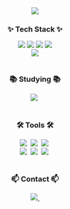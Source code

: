 <div align="center">
 <img src="https://capsule-render.vercel.app/api?type=wave&height=300&color=99CCFF&text=Welcome%20to%20my%20GitHub:)&reversal=false" />
</div>

<!--내용 부분-->
<h3 align="center">✨ Tech Stack ✨</h3>
<div align="center">
 <img src="https://img.shields.io/badge/JAVA-007396?style=for-the-badge&logo=java&logoColor=white">
 <img src="https://img.shields.io/badge/Kotlin-F18E33?style=for-the-badge&logo=Kotlin&logoColor=white">
 <img src="https://img.shields.io/badge/python-3670A0?style=for-the-badge&logo=python&logoColor=ffdd54">
 <img src="https://img.shields.io/badge/Swift-F05138?style=for-the-badge&logo=Swift&logoColor=white">
</div>

<div align="center">
 <img src="https://img.shields.io/badge/MySQL-00758F?style=for-the-badge&logo=MySQL&logoColor=white">
</div>

<br>

<h3 align="center">📚 Studying 📚</h3>
<div align="center">
  <img src="https://img.shields.io/badge/Kotlin-F18E33?style=for-the-badge&logo=Kotlin&logoColor=white" />&nbsp
</div>

<br>

<h3 align="center">🛠 Tools 🛠</h3>
<div align="center">
  <img src="https://img.shields.io/badge/Visual Studio-5C2D91?style=for-the-badge&logo=Visual Studio&logoColor=white" />&nbsp
  <img src="https://img.shields.io/badge/VSCode-007ACC?style=for-the-badge&logo=visual-studio-code&logoColor=22ABF3" />&nbsp
  <img src="https://img.shields.io/badge/Eclipse-2C2255?style=for-the-badge&logo=Eclipse IDE&logoColor=F37726" />&nbsp
</div>

<div align="center">
 <img src="https://img.shields.io/badge/github-181717.svg?style=for-the-badge&logo=github&logoColor=white" />&nbsp
  <img src="https://img.shields.io/badge/Notion-F3F3F3.svg?style=for-the-badge&logo=notion&logoColor=black" />&nbsp
 <img src="https://img.shields.io/badge/Android Stuido-3DDC84?style=for-the-badge&logo=Android&logoColor=F9AB00" />&nbsp
</div>

<br>

<h3 align="center">📫 Contact 📫</h3>
<div align="center">
  <a href="ehdtjq9999@naver.com">
    <img
      src="https://img.shields.io/badge/ehdtjq9999@naver.com-D14836?style=for-the-badge&logo=gmail&logoColor=white"/>&nbsp
  </a>
</div>
